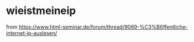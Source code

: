 # wieistmeineip
from https://www.html-seminar.de/forum/thread/9069-%C3%B6ffentliche-internet-ip-auslesen/
